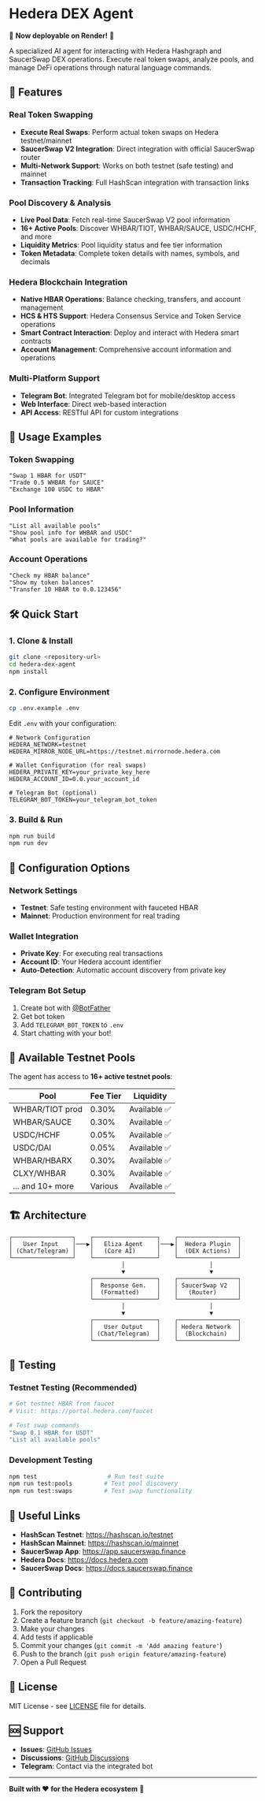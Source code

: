 # Hedera DEX Agent

🚀 **Now deployable on Render!** 🌊

A specialized AI agent for interacting with Hedera Hashgraph and SaucerSwap DEX operations. Execute real token swaps, analyze pools, and manage DeFi operations through natural language commands.

## 🚀 Features

### **Real Token Swapping**
- **Execute Real Swaps**: Perform actual token swaps on Hedera testnet/mainnet
- **SaucerSwap V2 Integration**: Direct integration with official SaucerSwap router
- **Multi-Network Support**: Works on both testnet (safe testing) and mainnet
- **Transaction Tracking**: Full HashScan integration with transaction links

### **Pool Discovery & Analysis**
- **Live Pool Data**: Fetch real-time SaucerSwap V2 pool information
- **16+ Active Pools**: Discover WHBAR/TIOT, WHBAR/SAUCE, USDC/HCHF, and more
- **Liquidity Metrics**: Pool liquidity status and fee tier information
- **Token Metadata**: Complete token details with names, symbols, and decimals

### **Hedera Blockchain Integration**
- **Native HBAR Operations**: Balance checking, transfers, and account management
- **HCS & HTS Support**: Hedera Consensus Service and Token Service operations
- **Smart Contract Interaction**: Deploy and interact with Hedera smart contracts
- **Account Management**: Comprehensive account information and operations

### **Multi-Platform Support**
- **Telegram Bot**: Integrated Telegram bot for mobile/desktop access
- **Web Interface**: Direct web-based interaction
- **API Access**: RESTful API for custom integrations

## 🎯 Usage Examples

### **Token Swapping**
```
"Swap 1 HBAR for USDT"
"Trade 0.5 WHBAR for SAUCE"
"Exchange 100 USDC to HBAR"
```

### **Pool Information**
```
"List all available pools"
"Show pool info for WHBAR and USDC"
"What pools are available for trading?"
```

### **Account Operations**
```
"Check my HBAR balance"
"Show my token balances"
"Transfer 10 HBAR to 0.0.123456"
```

## 🛠️ Quick Start

### **1. Clone & Install**
```bash
git clone <repository-url>
cd hedera-dex-agent
npm install
```

### **2. Configure Environment**
```bash
cp .env.example .env
```

Edit `.env` with your configuration:
```env
# Network Configuration
HEDERA_NETWORK=testnet
HEDERA_MIRROR_NODE_URL=https://testnet.mirrornode.hedera.com

# Wallet Configuration (for real swaps)
HEDERA_PRIVATE_KEY=your_private_key_here
HEDERA_ACCOUNT_ID=0.0.your_account_id

# Telegram Bot (optional)
TELEGRAM_BOT_TOKEN=your_telegram_bot_token
```

### **3. Build & Run**
```bash
npm run build
npm run dev
```

## 🔧 Configuration Options

### **Network Settings**
- **Testnet**: Safe testing environment with fauceted HBAR
- **Mainnet**: Production environment for real trading

### **Wallet Integration**
- **Private Key**: For executing real transactions
- **Account ID**: Your Hedera account identifier
- **Auto-Detection**: Automatic account discovery from private key

### **Telegram Bot Setup**
1. Create bot with [@BotFather](https://t.me/botfather)
2. Get bot token
3. Add `TELEGRAM_BOT_TOKEN` to `.env`
4. Start chatting with your bot!

## 🌊 Available Testnet Pools

The agent has access to **16+ active testnet pools**:

| Pool | Fee Tier | Liquidity |
|------|----------|-----------|
| WHBAR/TIOT prod | 0.30% | Available ✅ |
| WHBAR/SAUCE | 0.30% | Available ✅ |
| USDC/HCHF | 0.05% | Available ✅ |
| USDC/DAI | 0.05% | Available ✅ |
| WHBAR/HBARX | 0.30% | Available ✅ |
| CLXY/WHBAR | 0.30% | Available ✅ |
| ... and 10+ more | Various | Available ✅ |

## 🏗️ Architecture

```
┌─────────────────┐    ┌──────────────────┐    ┌─────────────────┐
│   User Input    │───▶│   Eliza Agent    │───▶│  Hedera Plugin  │
│ (Chat/Telegram) │    │   (Core AI)      │    │  (DEX Actions)  │
└─────────────────┘    └──────────────────┘    └─────────────────┘
                                │                        │
                                ▼                        ▼
                       ┌──────────────────┐    ┌─────────────────┐
                       │  Response Gen.   │    │ SaucerSwap V2   │
                       │  (Formatted)     │    │   (Router)      │
                       └──────────────────┘    └─────────────────┘
                                │                        │
                                ▼                        ▼
                       ┌──────────────────┐    ┌─────────────────┐
                       │   User Output    │    │ Hedera Network  │
                       │ (Chat/Telegram)  │    │  (Blockchain)   │
                       └──────────────────┘    └─────────────────┘
```

## 🧪 Testing

### **Testnet Testing** (Recommended)
```bash
# Get testnet HBAR from faucet
# Visit: https://portal.hedera.com/faucet

# Test swap commands
"Swap 0.1 HBAR for USDT"
"List all available pools"
```

### **Development Testing**
```bash
npm test                    # Run test suite
npm run test:pools         # Test pool discovery
npm run test:swaps         # Test swap functionality
```

## 🔗 Useful Links

- **HashScan Testnet**: https://hashscan.io/testnet
- **HashScan Mainnet**: https://hashscan.io/mainnet
- **SaucerSwap App**: https://app.saucerswap.finance
- **Hedera Docs**: https://docs.hedera.com
- **SaucerSwap Docs**: https://docs.saucerswap.finance

## 🤝 Contributing

1. Fork the repository
2. Create a feature branch (`git checkout -b feature/amazing-feature`)
3. Make your changes
4. Add tests if applicable
5. Commit your changes (`git commit -m 'Add amazing feature'`)
6. Push to the branch (`git push origin feature/amazing-feature`)
7. Open a Pull Request

## 📄 License

MIT License - see [LICENSE](LICENSE) file for details.

## 🆘 Support

- **Issues**: [GitHub Issues](https://github.com/your-repo/issues)
- **Discussions**: [GitHub Discussions](https://github.com/your-repo/discussions)
- **Telegram**: Contact via the integrated bot

---

**Built with ❤️ for the Hedera ecosystem** 🌊
